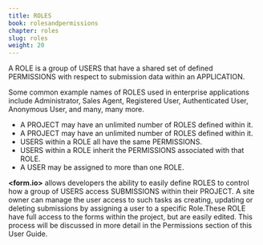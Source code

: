 ```yaml
---
title: ROLES
book: rolesandpermissions
chapter: roles
slug: roles
weight: 20
---
```

<p> A ROLE is a group of USERS that have a shared set of defined PERMISSIONS with respect to submission data within an APPLICATION. </p>
<p>Some common example names of ROLES used in enterprise applications include Administrator, Sales Agent, Registered User, Authenticated User, Anonymous User, and many, many more.</p>
<ul>
  <li>A PROJECT may have an unlimited number of ROLES defined within it.</li>
  <li>A PROJECT may have an unlimited number of ROLES defined within it.</li>
  <li>USERS within a ROLE all have the same PERMISSIONS.</li>
  <li>USERS within a ROLE inherit the PERMISSIONS associated with that ROLE. </li>
  <li>A USER may be assigned to more than one ROLE.</li>
</ul>
<p> <b>&lt;form.io&gt;</b> allows developers the ability to easily define  ROLES to control how a group of USERS access SUBMISSIONS within their PROJECT.   A site owner can manage the user access to such tasks as creating, updating or deleting submissions by assigning a user to a specific Role.These ROLE have full access to the forms within the project, but are easily edited.  This process will be discussed in more detail in the Permissions section of this User Guide. </p>
